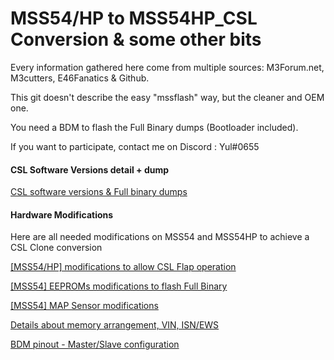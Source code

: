 # MSS54/HP to MSS54HP_CSL Conversion & some other bits

Every information gathered here come from multiple sources: M3Forum.net, M3cutters, E46Fanatics & Github.

This git doesn't describe the easy "mssflash" way, but the cleaner and OEM one.

You need a BDM to flash the Full Binary dumps (Bootloader included).

If you want to participate, contact me on Discord : Yul#0655

#### CSL Software Versions detail + dump

[CSL software versions & Full binary dumps](/CSL_full_binary_dump/csl_versions.mkd)

#### Hardware Modifications

Here are all needed modifications on MSS54 and MSS54HP to achieve a CSL Clone conversion

[[MSS54/HP] modifications to allow CSL Flap operation](/hardware_modifications/CSL_flap.mkd)

[[MSS54] EEPROMs modifications to flash Full Binary](/hardware_modifications/eeprom_chips.mkd)

[[MSS54] MAP Sensor modifications](/hardware_modifications/MAP_Sensor.mkd)

[Details about memory arrangement, VIN, ISN/EWS](/hardware_modifications/memory_arrangement.mkd)

[BDM pinout - Master/Slave configuration](/hardware_modifications/BDM.mkd)
